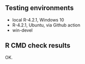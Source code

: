 ## Testing environments

- local R-4.2.1, Windows 10
- R-4.2.1, Ubuntu, via Github action
- win-devel


## R CMD check results

OK.
